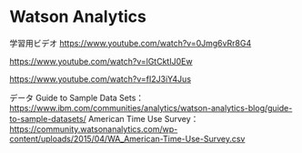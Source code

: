 # Watson Analytics

学習用ビデオ
https://www.youtube.com/watch?v=0Jmg6vRr8G4

https://www.youtube.com/watch?v=lGtCktIJ0Ew

https://www.youtube.com/watch?v=fI2J3iY4Jus

データ
Guide to Sample Data Sets：
https://www.ibm.com/communities/analytics/watson-analytics-blog/guide-to-sample-datasets/
American Time Use Survey：
https://community.watsonanalytics.com/wp-content/uploads/2015/04/WA_American-Time-Use-Survey.csv

